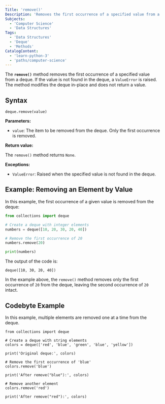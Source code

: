 ```yaml
---
Title: 'remove()'
Description: 'Removes the first occurrence of a specified value from a deque.'
Subjects:
  - 'Computer Science'
  - 'Data Structures'
Tags:
  - 'Data Structures'
  - 'Deque'
  - 'Methods'
CatalogContent:
  - 'learn-python-3'
  - 'paths/computer-science'
---
```


The **`remove()`** method removes the first occurrence of a specified value from a deque. If the value is not found in the deque, a `ValueError` is raised. The method modifies the deque in-place and does not return a value.

## Syntax

```pseudo
deque.remove(value)
```

**Parameters:**

- `value`: The item to be removed from the deque. Only the first occurrence is removed.

**Return value:**

The `remove()` method returns `None`.

**Exceptions:**

- `ValueError`: Raised when the specified value is not found in the deque.

## Example: Removing an Element by Value

In this example, the first occurrence of a given value is removed from the deque:

```py
from collections import deque

# Create a deque with integer elements
numbers = deque([10, 20, 30, 20, 40])

# Remove the first occurrence of 20
numbers.remove(20)

print(numbers)
```

The output of the code is:

```shell
deque([10, 30, 20, 40])
```

In the example above, the `remove()` method removes only the first occurrence of `20` from the deque, leaving the second occurrence of `20` intact.

## Codebyte Example

In this example, multiple elements are removed one at a time from the deque.

```codebyte/python
from collections import deque

# Create a deque with string elements
colors = deque(['red', 'blue', 'green', 'blue', 'yellow'])

print('Original deque:', colors)

# Remove the first occurrence of 'blue'
colors.remove('blue')

print('After remove("blue"):', colors)

# Remove another element
colors.remove('red')

print('After remove("red"):', colors)
```
